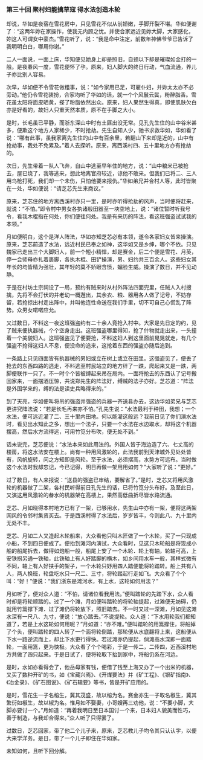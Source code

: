 <script type="text/javascript">
    var head = document.getElementsByTagName('head')[0];
    cssURL = '/public/article_1.css';
    linkTag = document.createElement('link');
    linkTag.href = cssURL;
    linkTag.setAttribute('type','text/css');
    linkTag.setAttribute('rel','stylesheet');
    head.appendChild(linkTag);
</script>
### 第三十回 聚村妇能擒草寇 得水法创造木轮

却说，华如是夜宿在雪花房中，只见雪花不似从前娇嫩，手脚开裂不堪。华如便谢了：“这两年妳在家操作，使我无内顾之忧。并使合家远近见妳大脚，大家感化，妳这人可谓女中豪杰。”雪花听了，说：“我是命中注定，前数年神佛爷爷已告诉了我明明白白，哪用你谢。”

二人一面说，一面上床，华知便见她身上却是照旧，自颈以下却是璀璨如金打的一般。是夜春风一度，雪花便怀了孕。原来，妇人脚大的终日行动，气血流通，养儿子亦比别人容易。

次早，华如便不令雪花做粗事，说：“如今家用已足，可雇仆妇，并妳太太亦不必旁动。”他仍令雪花装扮，合家均听了华如的话，就一个个风鬟云鬓，粉醉脂香。雪花虽太阳将面皮晒黄，搽了粉脂依然出众。原来，妇人果然生得真，即使肌肤欠白亦是好看的，故妇人只重天然本质，原不在手脚之大小。

是时，长毛虽已平静，而浙东深山中时有土匪出没无常。见孔先生住的山中谷米甚多，便欺这个地方人家稀少，不时抢劫。先生自知人少，驰书求救华如，华如看了说：“哪有此事，虽我家离先生住的山中有百余里，若翻山下来却是近的，山中有抢劫事，我处不免累及。”着人去探听。原来，离西溪村四、五十里地方亦有抢劫的。

次日，先生带着一队人飞奔，自山中逃至早年住的地方，说：“山中粮米已被抢去，屋已烧了，我等逃来，想此地离官府较近，谅他不敢来。但我们已将二、三人用鸟枪打死，我们却一个未伤，只怕他要来报仇。”华如弟兄并合村人等，此时皆聚在一处，华如便说：“请芝芯先生来商议。”

原来，芝芯住的地方离西溪村亦只一里，是时亦听得抢劫的风声，当时便将赶来，就说：“不怕。”即令村中男女各执诸般田器至一块空地上，说：“诸位暂时听我号令，看我木棍指在何处，你们便往何处。我是有来历的阵法，看这班强盗试试我的本领。”

月如便明白，这个是洋人阵法，华如亦知芝芯必有本领，遂令各家妇女皆来操演。原来，芝芯前造了水法，远近村民已奉之如神，这华如又是乡绅，哪个不依。只见魏家已走出三个大脚妇人，前一个短小精悍，却是赛金，后二个便是雪花、月英，停一会师母亦扎着裹脚，各执木棍、田铲操演，男、妇约共三百余人。这些妇女其年长的均皆精为强壮，其年轻的莫不娇眼含愤，媚脸生威。操演了数日，并不见动静。

于是在村坊土宗祠设了一局，预约有贼来时从村外阵法四面兜里，任贼人入村搜擒，先将不会打伏的并老幼一概邂出，其余衣、粮、器用各人做了记号，不妨存留，若抢掠出村走出阵中，并叫他连性命送在我们手里，切不可自己心慌乱了阵势。众男女喏喏应允。

又过数日，不料这一夜这班强盗约有二十余人竟抢入村中。大家是先日定的约，见了贼来便执器械，个个空身走出。这班强盗哪里得知，抢了什物就走出来，一头撞着一个美貌妇人。这班强盗见了便要抢，不料这妇人到这里面前晃晃就走，有几个强盗不抢得这妇人不息，便没命的追来，这抢着东西的强盗亦随后追到。

一条路上只见四面皆有执器械的男妇或立在树上或立在田里。这强盗见了，便丢了抢去的东西四路的逃走，不料逃至村民站立的地方绊了一跌，爬起来又是一跌，两脚便联作一只了。不一时个个皆被缚起来吊在局内。一面将抢去的东西认了记号搬回家来，一面摆酒压惊，共说郑先生的阵法好，缚贼的法子亦好。芝芯道：“阵法是外国学来的，缚的法是读史兵略得来的。”

到了天亮，华如便叫将吊的强盗并强盗的兵器一齐送县办去，这边华如弟兄与芝芯更讲究阵法说：“若是长毛再来亦不怕。”孔先生说：“水法最利于种田，我想；一个水法，便可远近灌了二、三十里内田地。何以能灌这般远？我前日见了你们演水法时，看见出水知此之多，想出一个法子，只要一个水法在水边取水，却将这个机器摆高，然后水方流得远，可用竹笕分布吹，便无处不到。”

话未说完，芝芯便说：“水法本来如此用法的。外国人皆于海边造了六、七丈高的楼房，将这水法安在楼上。尚有一种用风激轮的，此法我前到天津城外见处处皆有，风帆旋转，问之方知即是风轮。至于水法，必须摆高，水势方可远布。当时做这个水法时我却忘记，今已记得，明日再做一架用用如何？”大家听了说：“更好。”

过了数日，有人来报说：“送县的强盗已审结，要解省了。”是时，芝芯又将用风激轮的机器做了二架，各村民听得前日孔先生的话，已将竹笕分头布好。及至此日，又演这用风激轮的畚水的机器架在高楼上，果然高低曲折尽皆水路流通。

芝芯、月如晓得本村地方已有了一架，已够用水，先生山中亦有一架，便将这两架网风的令邻村集资买去。于是西溪村得了水法后，岁岁皆丰，今则此八、九十里内无处不丰。

芝芯、月如二人又造起木轮船来，大众看他只叫木匠做了一个木轮，买了一只现成小船，不到四日便成了。便抬到滩河内演试，大众看时，见这只木轮船是将现成小船的船尾拆去，做得如炮船一般，船尾上安了一个木轮．轮上有轴，轮轴可高，上安铁拐另通一铁轴，此铁轴上有人好踏脚的横木，如乡间用水车一般，其样式微有不同，轴上有人好扶手的架子，一个木轮只妤用四人踏便能将轮踏转。船上共有八人，两人换班，轮盘吃水只一尺二、三寸，将轮踏起行走如飞。大众看了个个叫：“好！”便说：“我们浙东是滩河水，有上水，这轮如何用法？”

月如听了，便对众人道：“不怕，请诸位看我用法。”便叫踏轮的先踏下水，众人看时却是将轮顺踏的。过了一个滩，月如便叫踏轮的将轮轴提起，过滩便无妨碍，仍就用竹篙撑下滩．过了滩仍将轮放下，照旧踏去。不一时又过一深滩，月如见这滩水深有一尺八、九寸，便说：“放心踏去。”不说提轮。众人道：“下水用轮我们都知道了，若是上水这轮如何用呢？”月如道：“亦不难。”便叫踏轮的用篙撑住，将船掉了个头，便叫踏轮的四人转了一个面将轮倒踏，那轮便从水底翻将上来，这船便从下水一路逆流而上，却比下水更行得快。若过滩亦仍提起，倘滩高水深即一面踏轮，一面用篙，更为快极。大众看了个个喝彩，于是一传二，二传四，近西溪村地方共做了四只起来。于是日试了，便将轮取下抬到家中，将船仍系在河边。

是时，水如亦看得会了，他岳母家有钱，便借了钱至上海又办了一个出米的机器，又买了数种开矿的书，如《宝藏兴焉》、《开煤要法》并《矿工程》、《银矿指南》、《冶金录》、《矿石图说》、《矿石辑要》等书，皆是开矿应用的。

是时，雪花生一子名榕生，冀其茂盛，故以榕为名。赛金亦生一子取名椒生，冀其繁衍如椒生，故以椒为名。惟月如不娶妻，小哥嫂再三劝他，说：“不要小脚，大脚亦要讨一个。”月如道：“再着我明日至日本国讨一个来，日本妇人貌美而性巧，善于制造，与我却合得来。”众人听了只得罢了。

过数日，芝芯回家，带了他二个儿子来，原来，芝芯教儿子均令其只认认字，以便大来学洋务。是日，带了一个儿子即住在华如家。

未知如何，且听下回分解。